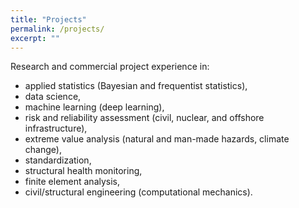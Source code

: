 ```yaml
---
title: "Projects"
permalink: /projects/
excerpt: ""
---
```


Research and commercial project experience in:
- applied statistics (Bayesian and frequentist statistics),
- data science,
- machine learning (deep learning),
- risk and reliability assessment (civil, nuclear, and offshore infrastructure),
- extreme value analysis (natural and man-made hazards, climate change),
- standardization,
- structural health monitoring,
- finite element analysis,
- civil/structural engineering (computational mechanics).

